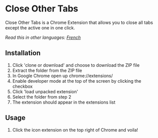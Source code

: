 # Close Other Tabs
Close Other Tabs is a Chrome Extension that allows you to close all tabs except the active one in one click.

*Read this in other languages: [French](README.fr.md)*

## Installation
1. Click 'clone or download' and choose to download the ZIP file
2. Extract the folder from the ZIP file
3. In Google Chrome open up chrome://extensions/ 
4. Enable developer mode at the top of the screen by clicking the checkbox
5. Click 'load unpacked extension'
6. Select the folder from step 2
7. The extension should appear in the extensions list

## Usage
1. Click the icon extension on the top right of Chrome and voila!